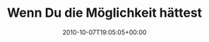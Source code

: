 ---
retweeted: false
source: <a href="http://spring.me" rel="nofollow">Spring.me</a>
entities:
  hashtags: []
  symbols: []
  user_mentions: []
  urls: []
display_text_range:
- '0'
- '131'
favorite_count: '0'
id_str: '26677008655'
truncated: false
retweet_count: '0'
id: '26677008655'
created_at: Thu Oct 07 19:05:05 +0000 2010
favorited: false
full_text: Wenn Du die Möglichkeit hättest, dir ein Haustier zu… — Einen Pinguin.
  Einen sehr großen Pinguin! Vielleicht … http://4ms.me/ad7vOe
lang: de
tags:
- pesos:twitter
date: '2010-10-07T19:05:05+00:00'
src: https://twitter.com/bascht/status/26677008655
original_url: https://twitter.com/bascht/status/26677008655
type: twitter_tweet
text: Wenn Du die Möglichkeit hättest, dir ein Haustier zu… — Einen Pinguin. Einen
  sehr großen Pinguin! Vielleicht … http://4ms.me/ad7vOe
title: Wenn Du die Möglichkeit hättest

---